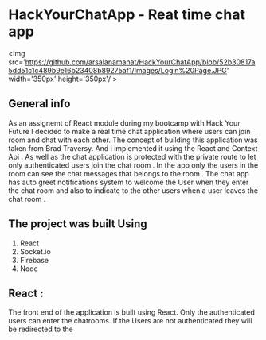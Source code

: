 # HackYourChatApp - Reat time chat app

<img  src='https://github.com/arsalanamanat/HackYourChatApp/blob/52b30817a5dd51c1c489b9e16b23408b89275af1/Images/Login%20Page.JPG' width='350px' height='350px'/ >


## General info
As an assignemt of React module during my bootcamp with Hack Your Future I decided to make a real time chat application where users can join room and chat with each other. The concept of building this application was taken from Brad Traversy. And i implemented it using the React and Context Api . As well as the chat application is protected with the private route to let only authenticated users join the chat room . 
In the app only the users in the room can see the chat messages that belongs to the room . The chat app has auto greet notifications system to welcome the User when they enter the chat room and also to indicate to the other users when a user leaves the chat room . 


## The project was built Using
1. React
2. Socket.io
3. Firebase
4. Node


## React :

The front end of the application is built using React. Only the authenticated users can enter the chatrooms. If the Users are not authenticated they will be redirected to the

